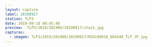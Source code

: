 ```yaml
---
layout: capture
label: 20190917
station: TLP3
date: 2019-09-18 08:45:48
preview:  TLP3/2019/201909/20190917/stack.jpg
capturas:
  - imagem: TLP3/2019/201909/20190917/M20190918_084548_TLP_3P.jpg
---
```

